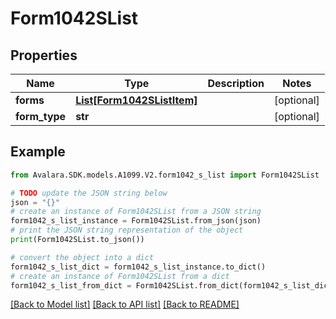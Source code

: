 # Form1042SList


## Properties

Name | Type | Description | Notes
------------ | ------------- | ------------- | -------------
**forms** | [**List[Form1042SListItem]**](Form1042SListItem.md) |  | [optional] 
**form_type** | **str** |  | [optional] 

## Example

```python
from Avalara.SDK.models.A1099.V2.form1042_s_list import Form1042SList

# TODO update the JSON string below
json = "{}"
# create an instance of Form1042SList from a JSON string
form1042_s_list_instance = Form1042SList.from_json(json)
# print the JSON string representation of the object
print(Form1042SList.to_json())

# convert the object into a dict
form1042_s_list_dict = form1042_s_list_instance.to_dict()
# create an instance of Form1042SList from a dict
form1042_s_list_from_dict = Form1042SList.from_dict(form1042_s_list_dict)
```
[[Back to Model list]](../README.md#documentation-for-models) [[Back to API list]](../README.md#documentation-for-api-endpoints) [[Back to README]](../README.md)


